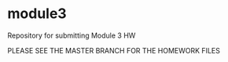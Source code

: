 # module3
Repository for submitting Module 3 HW

PLEASE SEE THE MASTER BRANCH FOR THE HOMEWORK FILES
